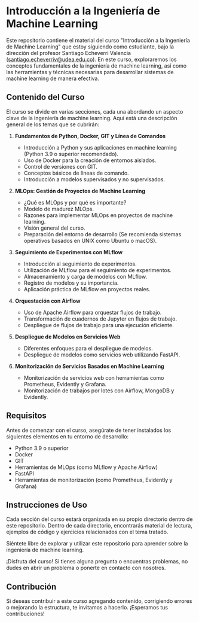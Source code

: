# Introducción a la Ingeniería de Machine Learning

Este repositorio contiene el material del curso "Introducción a la Ingeniería de Machine Learning" que estoy siguiendo como estudiante, bajo la dirección del profesor Santiago Echeverri Valencia (santiago.echeverriv@udea.edu.co). En este curso, exploraremos los conceptos fundamentales de la ingeniería de machine learning, así como las herramientas y técnicas necesarias para desarrollar sistemas de machine learning de manera efectiva.

## Contenido del Curso

El curso se divide en varias secciones, cada una abordando un aspecto clave de la ingeniería de machine learning. Aquí está una descripción general de los temas que se cubrirán:

1. **Fundamentos de Python, Docker, GIT y Línea de Comandos**
   - Introducción a Python y sus aplicaciones en machine learning (Python 3.9 o superior recomendado).
   - Uso de Docker para la creación de entornos aislados.
   - Control de versiones con GIT.
   - Conceptos básicos de líneas de comando.
   - Introducción a modelos supervisados y no supervisados.

2. **MLOps: Gestión de Proyectos de Machine Learning**
   - ¿Qué es MLOps y por qué es importante?
   - Modelo de madurez MLOps.
   - Razones para implementar MLOps en proyectos de machine learning.
   - Visión general del curso.
   - Preparación del entorno de desarrollo (Se recomienda sistemas operativos basados en UNIX como Ubuntu o macOS).

3. **Seguimiento de Experimentos con MLflow**
   - Introducción al seguimiento de experimentos.
   - Utilización de MLflow para el seguimiento de experimentos.
   - Almacenamiento y carga de modelos con MLflow.
   - Registro de modelos y su importancia.
   - Aplicación práctica de MLflow en proyectos reales.

4. **Orquestación con Airflow**
   - Uso de Apache Airflow para orquestar flujos de trabajo.
   - Transformación de cuadernos de Jupyter en flujos de trabajo.
   - Despliegue de flujos de trabajo para una ejecución eficiente.

5. **Despliegue de Modelos en Servicios Web**
   - Diferentes enfoques para el despliegue de modelos.
   - Despliegue de modelos como servicios web utilizando FastAPI.
   
6. **Monitorización de Servicios Basados en Machine Learning**
   - Monitorización de servicios web con herramientas como Prometheus, Evidently y Grafana.
   - Monitorización de trabajos por lotes con Airflow, MongoDB y Evidently.

## Requisitos

Antes de comenzar con el curso, asegúrate de tener instalados los siguientes elementos en tu entorno de desarrollo:

- Python 3.9 o superior
- Docker
- GIT
- Herramientas de MLOps (como MLflow y Apache Airflow)
- FastAPI
- Herramientas de monitorización (como Prometheus, Evidently y Grafana)

## Instrucciones de Uso

Cada sección del curso estará organizada en su propio directorio dentro de este repositorio. Dentro de cada directorio, encontrarás material de lectura, ejemplos de código y ejercicios relacionados con el tema tratado.

Siéntete libre de explorar y utilizar este repositorio para aprender sobre la ingeniería de machine learning.

¡Disfruta del curso! Si tienes alguna pregunta o encuentras problemas, no dudes en abrir un problema o ponerte en contacto con nosotros.

## Contribución

Si deseas contribuir a este curso agregando contenido, corrigiendo errores o mejorando la estructura, te invitamos a hacerlo. ¡Esperamos tus contribuciones!

